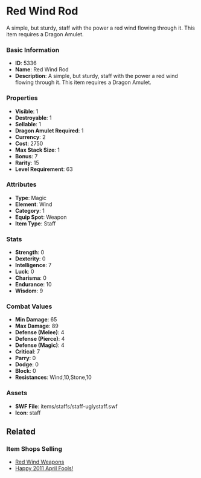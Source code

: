 # Red Wind Rod

A simple, but sturdy, staff with the power a red wind flowing through it. This item requires a Dragon Amulet.

### Basic Information

- **ID**: 5336
- **Name**: Red Wind Rod
- **Description**: A simple, but sturdy, staff with the power a red wind flowing through it. This item requires a Dragon Amulet.

### Properties

- **Visible**: 1
- **Destroyable**: 1
- **Sellable**: 1
- **Dragon Amulet Required**: 1
- **Currency**: 2
- **Cost**: 2750
- **Max Stack Size**: 1
- **Bonus**: 7
- **Rarity**: 15
- **Level Requirement**: 63

### Attributes

- **Type**: Magic
- **Element**: Wind
- **Category**: 1
- **Equip Spot**: Weapon
- **Item Type**: Staff

### Stats

- **Strength**: 0
- **Dexterity**: 0
- **Intelligence**: 7
- **Luck**: 0
- **Charisma**: 0
- **Endurance**: 10
- **Wisdom**: 9

### Combat Values

- **Min Damage**: 65
- **Max Damage**: 89
- **Defense (Melee)**: 4
- **Defense (Pierce)**: 4
- **Defense (Magic)**: 4
- **Critical**: 7
- **Parry**: 0
- **Dodge**: 0
- **Block**: 0
- **Resistances**: Wind,10,Stone,10

### Assets

- **SWF File**: items/staffs/staff-uglystaff.swf
- **Icon**: staff

## Related

### Item Shops Selling

- [Red Wind Weapons](../item-shops/201-red-wind-weapons.md)
- [Happy 2011 April Fools!](../item-shops/208-happy-2011-april-fools.md)


